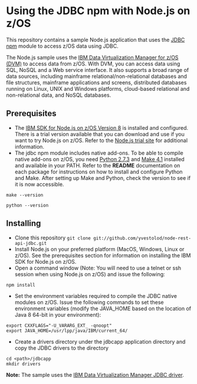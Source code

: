 # Using the JDBC npm with Node.js on z/OS

This repository contains a sample Node.js application that uses the [JDBC npm](https://www.npmjs.com/package/jdbc) module to access z/OS data using JDBC.

The Node.js sample uses the [IBM Data Virtualization Manager for z/OS (DVM)](https://www.ibm.com/support/knowledgecenter/en/SS4NKG_1.1.0/home/kc_welcome_all.html) to access data from z/OS. With DVM, you can access data using SQL, NoSQL and a Web service interface.  It also supports a broad range of data sources, including mainframe relational/non-relational databases and file structures, mainframe applications and screens, distributed databases running on Linux, UNIX and Windows platforms, cloud-based relational and non-relational data, and NoSQL databases.

## Prerequisites
 * The [IBM SDK for Node.js on z/OS Version 8](https://www.ibm.com/support/knowledgecenter/en/SSTRRS_8.0.0/com.ibm.nodejs.zos.v8.doc/welcome.html) is installed and configured. There is a trial version available that you can download and use if you want to try Node.js on z/OS.  Refer to the [Node.js trial site](https://developer.ibm.com/node/sdk/ztp/) for additional information.
 * The jdbc npm module includes native add-ons. To be able to compile native add-ons on z/OS, you need [Python 2.7.3](http://www.rocketsoftware.com/zos-open-source/python) and [Make 4.1](http://www.rocketsoftware.com/zos-open-source/make?ver=4.1) installed and available in your PATH. Refer to the **README** documentation on each package for instructions on how to install and configure Python and Make. After setting up Make and Python, check the version to see if it is now accessible.
 
```
make --version
```
```
python --version
```

## Installing
 * Clone this repository `git clone git://github.com/yvestolod/node-rest-api-jdbc.git`
 * Install Node.js on your preferred platform (MacOS, Windows, Linux or z/OS). See the prerequisites section for information on installing the IBM SDK for Node.js on z/OS.
 * Open a command window (Note: You will need to use a telnet or ssh session when using Node.js on z/OS) and issue the following:
 
 ```
 npm install
 ```
* Set the environment variables required to compile the JDBC native modules on z/OS. Issue the following commands to set these environment variables (modify the JAVA_HOME based on the location of Java 8 64-bit in your environment):

```
export CXXFLAGS="-U_VARARG_EXT_ -qnoopt"
export JAVA_HOME=/usr/lpp/java/IBM/current_64/
```
* Create a drivers directory under the jdbcapp application directory and copy the JDBC drivers to the directory

```
cd <path>/jdbcapp
mkdir drivers
```

**Note:** The sample uses the [IBM Data Virtualization Manager JDBC driver](https://www.ibm.com/support/knowledgecenter/en/SS4NKG_1.1.0/havica10/topics/azk_ig_tsk_inst_JDBC_drivers.html).


